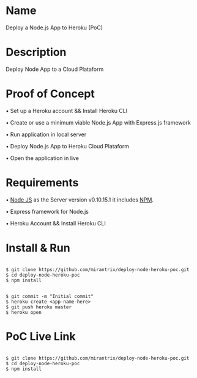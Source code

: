 

# Name
Deploy a Node.js App to Heroku (PoC)


# Description
Deploy Node App to a Cloud Plataform


# Proof of Concept

• Set up a Heroku account && Install Heroku CLI

• Create or use a minimum viable Node.js App with Express.js framework

• Run application in local server

• Deploy Node.js App to Heroku Cloud Plataform

• Open the application in live


# Requirements

• [Node JS](https://nodejs.org/en/download/) as the Server version v0.10.15.1 it includes [NPM](https://www.npmjs.com/).

• Express framework for Node.js

• Heroku Account && Install Heroku CLI


# Install & Run

```

$ git clone https://github.com/mirantrix/deploy-node-heroku-poc.git
$ cd deploy-node-heroku-poc
$ npm install

```

```

$ git commit -m "Initial commit"
$ heroku create <app-name-here>
$ git push heroku master
$ heroku open

```

# PoC Live Link

```

$ git clone https://github.com/mirantrix/deploy-node-heroku-poc.git
$ cd deploy-node-heroku-poc
$ npm install

```
